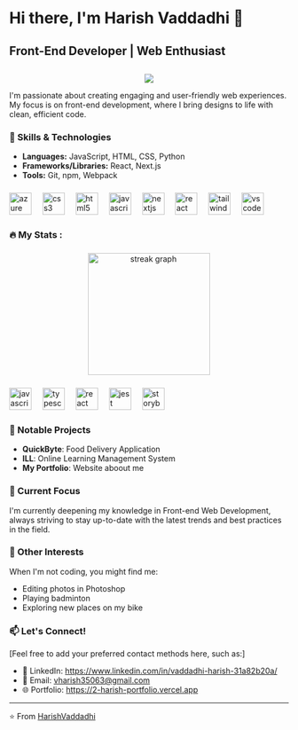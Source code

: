 # Hi there, I'm Harish Vaddadhi 👋

## Front-End Developer | Web Enthusiast

##
<div align="center">
  <img src="https://visitor-badge.laobi.icu/badge?page_id=HarishVaddadhi.HarishVaddadhi&"  />
</div>


I'm passionate about creating engaging and user-friendly web experiences. My focus is on front-end development, where I bring designs to life with clean, efficient code.

### 🚀 Skills & Technologies

- **Languages:** JavaScript, HTML, CSS, Python
- **Frameworks/Libraries:** React, Next.js
- **Tools:** Git, npm, Webpack

###

<div align="left">
  <img src="https://cdn.jsdelivr.net/gh/devicons/devicon/icons/azure/azure-original.svg" height="40" alt="azure logo"  />
  <img width="12" />
  <img src="https://cdn.jsdelivr.net/gh/devicons/devicon/icons/css3/css3-original.svg" height="40" alt="css3 logo"  />
  <img width="12" />
  <img src="https://cdn.jsdelivr.net/gh/devicons/devicon/icons/html5/html5-original.svg" height="40" alt="html5 logo"  />
  <img width="12" />
  <img src="https://cdn.jsdelivr.net/gh/devicons/devicon/icons/javascript/javascript-original.svg" height="40" alt="javascript logo"  />
  <img width="12" />
  <img src="https://cdn.jsdelivr.net/gh/devicons/devicon/icons/nextjs/nextjs-original.svg" height="40" alt="nextjs logo"  />
  <img width="12" />
  <img src="https://cdn.jsdelivr.net/gh/devicons/devicon/icons/react/react-original.svg" height="40" alt="react logo"  />
  <img width="12" />
  <img src="https://cdn.jsdelivr.net/gh/devicons/devicon/icons/tailwindcss/tailwindcss-original-wordmark.svg" height="40" alt="tailwindcss logo"  />
  <img width="12" />
  <img src="https://cdn.jsdelivr.net/gh/devicons/devicon/icons/vscode/vscode-original.svg" height="40" alt="vscode logo"  />
</div>

###

###

<h3 align="left">🔥   My Stats :</h3>

###

<div align="center">
  <img src="https://streak-stats.demolab.com?user=HarishVaddadhi&locale=en&mode=daily&theme=dark&hide_border=false&border_radius=5&order=3" height="220" alt="streak graph"  />
</div>

###

<div align="left">
  <img src="https://cdn.jsdelivr.net/gh/devicons/devicon/icons/javascript/javascript-original.svg" height="40" alt="javascript logo"  />
  <img width="12" />
  <img src="https://cdn.jsdelivr.net/gh/devicons/devicon/icons/typescript/typescript-original.svg" height="40" alt="typescript logo"  />
  <img width="12" />
  <img src="https://cdn.jsdelivr.net/gh/devicons/devicon/icons/react/react-original.svg" height="40" alt="react logo"  />
  <img width="12" />
  <img src="https://cdn.jsdelivr.net/gh/devicons/devicon/icons/jest/jest-plain.svg" height="40" alt="jest logo"  />
  <img width="12" />
  <img src="https://cdn.jsdelivr.net/gh/devicons/devicon/icons/storybook/storybook-original.svg" height="40" alt="storybook logo"  />
</div>

###


### 🔭 Notable Projects

- **QuickByte**: Food Delivery Application
- **ILL**: Online Learning Management System
- **My Portfolio**: Website aboout me

### 🌱 Current Focus

I'm currently deepening my knowledge in Front-end Web Development, always striving to stay up-to-date with the latest trends and best practices in the field.

### 🎨 Other Interests

When I'm not coding, you might find me:
- Editing photos in Photoshop
- Playing badminton
- Exploring new places on my bike

### 📫 Let's Connect!

[Feel free to add your preferred contact methods here, such as:]
- 💼 LinkedIn: https://www.linkedin.com/in/vaddadhi-harish-31a82b20a/
- 📧 Email:  vharish35063@gmail.com
- 🌐 Portfolio: https://2-harish-portfolio.vercel.app

---

⭐️ From [HarishVaddadhi](https://github.com/HarishVaddadhi)
